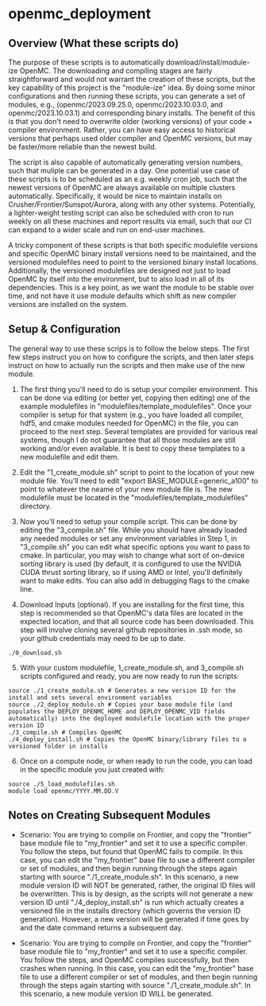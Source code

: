 # openmc_deployment

## Overview (What these scripts do)

The purpose of these scripts is to automatically download/install/module-ize OpenMC. The downloading and compiling stages are fairly straightforward and would not warrant the creation of these scripts, but the key capability of this project is the "module-ize" idea. By doing some minor configurations and then running these scripts, you can generate a set of modules, e.g., (openmc/2023.09.25.0, openmc/2023.10.03.0, and openmc/2023.10.03.1) and corresponding binary installs. The benefit of this is that you don't need to overwrite older (working versions) of your code + compiler environment. Rather, you can have easy access to historical versions that perhaps used older compiler and OpenMC versions, but may be faster/more reliable than the newest build.

The script is also capable of automatically generating version numbers, such that muliple can be generated in a day. One potential use case of these scripts is to be scheduled as an e.g. weekly cron job, such that the newest versions of OpenMC are always available on multiple clusters automatically. Specifically, it would be nice to maintain installs on Crusher/Frontier/Sunspot/Aurora, along with any other systems. Potentially, a lighter-weight testing script can also be scheduled with cron to run weekly on all these machines and report results via email, such that our CI can expand to a wider scale and run on end-user machines.

A tricky component of these scripts is that both specific modulefile versions and specific OpenMC binary install versions need to be maintained, and the versioned modulefiles need to point to the versioned binary install locations. Additionally, the versioned modulefiles are designed not just to load OpenMC by itself into the environment, but to also load in all of its dependencies. This is a key point, as we want the module to be stable over time, and not have it use module defaults which shift as new compiler versions are installed on the system.

## Setup & Configuration

The general way to use these scrips is to follow the below steps. The first few steps instruct you on how to configure the scripts, and then later steps instruct on how to actually run the scripts and then make use of the new module.

1. The first thing you'll need to do is setup your compiler environment. This can be done via editing (or better yet, copying then editing) one of the example modulefiles in "modulefiles/template_modulefiles".
Once your compiler is setup for that system (e.g., you have loaded all compiler, hdf5, and cmake modules needed for OpenMC) in the file, you can proceed to the next step. Several templates are provided for various real systems, though I do not guarantee that all those modules are still working and/or even available. It is best to copy these templates to a new modulefile and edit them.

2. Edit the "1_create_module.sh" script to point to the location of your new module file. You'll need to edit "export BASE_MODULE=generic_a100" to point to whatever the neame of your new module file is. The new modulefile must be located in the "modulefiles/template_modulefiles" directory.

3. Now you'll need to setup your compile script. This can be done by editing the "3_compile.sh" file. While you should have already loaded any needed modules or set any environment variables in Step 1, in "3_compile.sh" you can edit what specific options you want to pass to cmake. In particular, you may wish to change what sort of on-device sorting library is used (by default, it is configured to use the NVIDIA CUDA thrust sorting library, so if using AMD or Intel, you'll definitely want to make edits. You can also add in debugging flags to the cmake line.  

4. Download Inputs (optional). If you are installing for the first time, this step is recommended so that OpenMC's data files are located in the expected location, and that all source code has been downloaded. This step will involve cloning several github repositories in .ssh mode, so your github credentials may need to be up to date.

```
./0_download.sh
```

5. With your custom modulefile, 1_create_module.sh, and  3_compile.sh scripts configured and ready, you are now ready to run the scripts:

```
source ./1_create_module.sh # Generates a new version ID for the install and sets several environment variables
source ./2_deploy_module.sh # Copies your base module file (and populates the DEPLOY_OPENMC_HOME and DEPLOY_OPENMC_VID fields automatically) into the deployed modulefile location with the proper version ID
./3_compile.sh # Compiles OpenMC
./4_deploy_install.sh # Copies the OpenMC binary/library files to a versioned folder in installs 
```

6. Once on a compute node, or when ready to run the code, you can load in the specific module you just created with:

```
source ./5_load_modulefiles.sh
module load openmc/YYYY.MM.DD.V
```

## Notes on Creating Subsequent Modules

- Scenario: You are trying to compile on Frontier, and copy the "frontier" base module file to "my_frontier" and set it to use a specific compiler. You follow the steps, but found that OpenMC fails to compile. In this case, you can edit the "my_frontier" base file to use a different compiler or set of modules, and then begin running through the steps again starting with source "./1_create_module.sh". In this scenario, a new module version ID will NOT be generated, rather, the original ID files will be overwritten. This is by design, as the scripts will not generate a new version ID until "./4_deploy_install.sh" is run which actually creates a versioned file in the installs directory (which governs the version ID generation). However, a new version will be generated if time goes by and the date command returns a subsequent day.

- Scenario: You are trying to compile on Frontier, and copy the "frontier" base module file to "my_frontier" and set it to use a specific compiler. You follow the steps, and OpenMC compiles successfully, but then crashes when running. In this case, you can edit the "my_frontier" base file to use a different compiler or set of modules, and then begin running through the steps again starting with source "./1_create_module.sh". In this scenario, a new module version ID WILL be generated.

